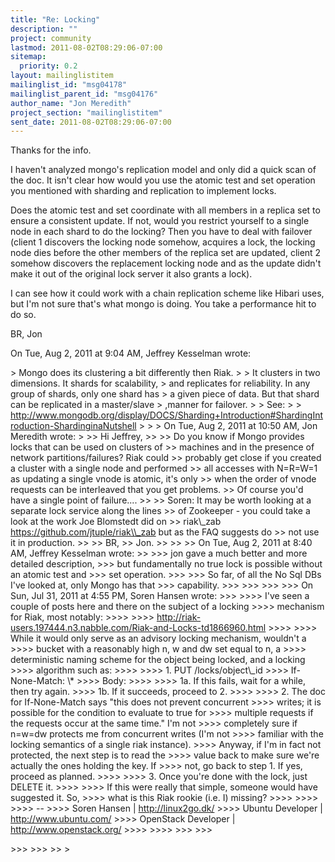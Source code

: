 ```yaml
---
title: "Re: Locking"
description: ""
project: community
lastmod: 2011-08-02T08:29:06-07:00
sitemap:
  priority: 0.2
layout: mailinglistitem
mailinglist_id: "msg04178"
mailinglist_parent_id: "msg04176"
author_name: "Jon Meredith"
project_section: "mailinglistitem"
sent_date: 2011-08-02T08:29:06-07:00
---
```



Thanks for the info.

I haven't analyzed mongo's replication model and only did a quick scan of
the doc. It isn't clear how would you use the atomic test and set operation
you mentioned with sharding and replication to implement locks.

Does the atomic test and set coordinate with all members in a replica set to
ensure a consistent update. If not, would you restrict yourself to a single
node in each shard to do the locking? Then you have to deal with failover
(client 1 discovers the locking node somehow, acquires a lock, the locking
node dies before the other members of the replica set are updated, client 2
somehow discovers the replacement locking node and as the update didn't make
it out of the original lock server it also grants a lock).

I can see how it could work with a chain replication scheme like Hibari
uses, but I'm not sure that's what mongo is doing. You take a performance
hit to do so.

BR,
Jon

On Tue, Aug 2, 2011 at 9:04 AM, Jeffrey Kesselman  wrote:

&gt; Mongo does its clustering a bit differently then Riak.
&gt;
&gt; It clusters in two dimensions. It shards for scalability,
&gt; and replicates for reliability. In any group of shards, only one shard has
&gt; a given piece of data. But that shard can be replicated in a master/slave
&gt; ,manner for failover.
&gt;
&gt; See:
&gt;
&gt; http://www.mongodb.org/display/DOCS/Sharding+Introduction#ShardingIntroduction-ShardinginaNutshell
&gt;
&gt;
&gt; On Tue, Aug 2, 2011 at 10:50 AM, Jon Meredith  wrote:
&gt;
&gt;&gt; Hi Jeffrey,
&gt;&gt;
&gt;&gt; Do you know if Mongo provides locks that can be used on clusters of
&gt;&gt; machines and in the presence of network partitions/failures? Riak could
&gt;&gt; probably get close if you created a cluster with a single node and performed
&gt;&gt; all accesses with N=R=W=1 as updating a single vnode is atomic, it's only
&gt;&gt; when the order of vnode requests can be interleaved that you get problems.
&gt;&gt; Of course you'd have a single point of failure....
&gt;&gt;
&gt;&gt; Soren: It may be worth looking at a separate lock service along the lines
&gt;&gt; of Zookeeper - you could take a look at the work Joe Blomstedt did on
&gt;&gt; riak\\_zab https://github.com/jtuple/riak\\_zab but as the FAQ suggests do
&gt;&gt; not use it in production.
&gt;&gt;
&gt;&gt; BR,
&gt;&gt; Jon.
&gt;&gt;
&gt;&gt;
&gt;&gt; On Tue, Aug 2, 2011 at 8:40 AM, Jeffrey Kesselman wrote:
&gt;&gt;
&gt;&gt;&gt; jon gave a much better and more detailed description,
&gt;&gt;&gt; but fundamentally no true lock is possible without an atomic test and
&gt;&gt;&gt; set operation.
&gt;&gt;&gt;
&gt;&gt;&gt; So far, of all the No Sql DBs I've looked at, only Mongo has that
&gt;&gt;&gt; capability.
&gt;&gt;&gt;
&gt;&gt;&gt;
&gt;&gt;&gt;
&gt;&gt;&gt; On Sun, Jul 31, 2011 at 4:55 PM, Soren Hansen  wrote:
&gt;&gt;&gt;
&gt;&gt;&gt;&gt; I've seen a couple of posts here and there on the subject of a locking
&gt;&gt;&gt;&gt; mechanism for Riak, most notably:
&gt;&gt;&gt;&gt;
&gt;&gt;&gt;&gt; http://riak-users.197444.n3.nabble.com/Riak-and-Locks-td1866960.html
&gt;&gt;&gt;&gt;
&gt;&gt;&gt;&gt; While it would only serve as an advisory locking mechanism, wouldn't a
&gt;&gt;&gt;&gt; bucket with a reasonably high n, w and dw set equal to n, a
&gt;&gt;&gt;&gt; deterministic naming scheme for the object being locked, and a locking
&gt;&gt;&gt;&gt; algorithm such as:
&gt;&gt;&gt;&gt;
&gt;&gt;&gt;&gt; 1. PUT /locks/object\\_id
&gt;&gt;&gt;&gt; If-None-Match: \\*
&gt;&gt;&gt;&gt; Body: 
&gt;&gt;&gt;&gt;
&gt;&gt;&gt;&gt; 1a. If this fails, wait for a while, then try again.
&gt;&gt;&gt;&gt; 1b. If it succeeds, proceed to 2.
&gt;&gt;&gt;&gt;
&gt;&gt;&gt;&gt; 2. The doc for If-None-Match says "this does not prevent concurrent
&gt;&gt;&gt;&gt; writes; it is possible for the condition to evaluate to true for
&gt;&gt;&gt;&gt; multiple requests if the requests occur at the same time." I'm not
&gt;&gt;&gt;&gt; completely sure if n=w=dw protects me from concurrent writes (I'm not
&gt;&gt;&gt;&gt; familiar with the locking semantics of a single riak instance).
&gt;&gt;&gt;&gt; Anyway, if I'm in fact not protected, the next step is to read the
&gt;&gt;&gt;&gt; value back to make sure we're actually the ones holding the key. If
&gt;&gt;&gt;&gt; not, go back to step 1. If yes, proceed as planned.
&gt;&gt;&gt;&gt;
&gt;&gt;&gt;&gt; 3. Once you're done with the lock, just DELETE it.
&gt;&gt;&gt;&gt;
&gt;&gt;&gt;&gt; If this were really that simple, someone would have suggested it. So,
&gt;&gt;&gt;&gt; what is this Riak rookie (i.e. I) missing?
&gt;&gt;&gt;&gt;
&gt;&gt;&gt;&gt;
&gt;&gt;&gt;&gt; --
&gt;&gt;&gt;&gt; Soren Hansen | http://linux2go.dk/
&gt;&gt;&gt;&gt; Ubuntu Developer | http://www.ubuntu.com/
&gt;&gt;&gt;&gt; OpenStack Developer | http://www.openstack.org/
&gt;&gt;&gt;&gt;
&gt;&gt;&gt;&gt;
&gt;&gt;&gt;
&gt;&gt;&gt;

&gt;&gt;&gt;
&gt;&gt;&gt;
&gt;&gt;
&gt;
